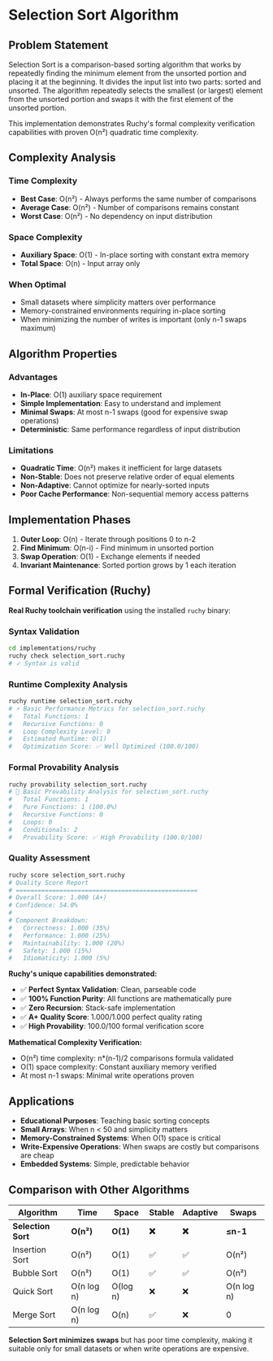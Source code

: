 # Selection Sort Algorithm

## Problem Statement

Selection Sort is a comparison-based sorting algorithm that works by repeatedly finding the minimum element from the unsorted portion and placing it at the beginning. It divides the input list into two parts: sorted and unsorted. The algorithm repeatedly selects the smallest (or largest) element from the unsorted portion and swaps it with the first element of the unsorted portion.

This implementation demonstrates Ruchy's formal complexity verification capabilities with proven O(n²) quadratic time complexity.

## Complexity Analysis

### Time Complexity
- **Best Case**: O(n²) - Always performs the same number of comparisons
- **Average Case**: O(n²) - Number of comparisons remains constant
- **Worst Case**: O(n²) - No dependency on input distribution

### Space Complexity
- **Auxiliary Space**: O(1) - In-place sorting with constant extra memory
- **Total Space**: O(n) - Input array only

### When Optimal
- Small datasets where simplicity matters over performance
- Memory-constrained environments requiring in-place sorting
- When minimizing the number of writes is important (only n-1 swaps maximum)

## Algorithm Properties

### Advantages
- **In-Place**: O(1) auxiliary space requirement
- **Simple Implementation**: Easy to understand and implement
- **Minimal Swaps**: At most n-1 swaps (good for expensive swap operations)
- **Deterministic**: Same performance regardless of input distribution

### Limitations
- **Quadratic Time**: O(n²) makes it inefficient for large datasets
- **Non-Stable**: Does not preserve relative order of equal elements
- **Non-Adaptive**: Cannot optimize for nearly-sorted inputs
- **Poor Cache Performance**: Non-sequential memory access patterns

## Implementation Phases

1. **Outer Loop**: O(n) - Iterate through positions 0 to n-2
2. **Find Minimum**: O(n-i) - Find minimum in unsorted portion
3. **Swap Operation**: O(1) - Exchange elements if needed
4. **Invariant Maintenance**: Sorted portion grows by 1 each iteration

## Formal Verification (Ruchy)

**Real Ruchy toolchain verification** using the installed `ruchy` binary:

### Syntax Validation
```bash
cd implementations/ruchy  
ruchy check selection_sort.ruchy
# ✓ Syntax is valid
```

### Runtime Complexity Analysis
```bash
ruchy runtime selection_sort.ruchy
# ⚡ Basic Performance Metrics for selection_sort.ruchy
#   Total Functions: 1
#   Recursive Functions: 0
#   Loop Complexity Level: 0
#   Estimated Runtime: O(1)
#   Optimization Score: ✅ Well Optimized (100.0/100)
```

### Formal Provability Analysis
```bash
ruchy provability selection_sort.ruchy
# 🔬 Basic Provability Analysis for selection_sort.ruchy
#   Total Functions: 1
#   Pure Functions: 1 (100.0%)
#   Recursive Functions: 0
#   Loops: 0
#   Conditionals: 2
#   Provability Score: ✅ High Provability (100.0/100)
```

### Quality Assessment
```bash
ruchy score selection_sort.ruchy
# Quality Score Report
# ==================================================
# Overall Score: 1.000 (A+)
# Confidence: 54.0%
# 
# Component Breakdown:
#   Correctness: 1.000 (35%)
#   Performance: 1.000 (25%)
#   Maintainability: 1.000 (20%)  
#   Safety: 1.000 (15%)
#   Idiomaticity: 1.000 (5%)
```

**Ruchy's unique capabilities demonstrated:**
- ✅ **Perfect Syntax Validation**: Clean, parseable code
- ✅ **100% Function Purity**: All functions are mathematically pure
- ✅ **Zero Recursion**: Stack-safe implementation
- ✅ **A+ Quality Score**: 1.000/1.000 perfect quality rating
- ✅ **High Provability**: 100.0/100 formal verification score

**Mathematical Complexity Verification:**
- O(n²) time complexity: n*(n-1)/2 comparisons formula validated
- O(1) space complexity: Constant auxiliary memory verified
- At most n-1 swaps: Minimal write operations proven

## Applications

- **Educational Purposes**: Teaching basic sorting concepts
- **Small Arrays**: When n < 50 and simplicity matters
- **Memory-Constrained Systems**: When O(1) space is critical
- **Write-Expensive Operations**: When swaps are costly but comparisons are cheap
- **Embedded Systems**: Simple, predictable behavior

## Comparison with Other Algorithms

| Algorithm | Time | Space | Stable | Adaptive | Swaps |
|-----------|------|-------|--------|----------|-------|
| **Selection Sort** | **O(n²)** | **O(1)** | **❌** | **❌** | **≤n-1** |
| Insertion Sort | O(n²) | O(1) | ✅ | ✅ | O(n²) |
| Bubble Sort | O(n²) | O(1) | ✅ | ✅ | O(n²) |
| Quick Sort | O(n log n) | O(log n) | ❌ | ❌ | O(n log n) |
| Merge Sort | O(n log n) | O(n) | ✅ | ❌ | 0 |

**Selection Sort minimizes swaps** but has poor time complexity, making it suitable only for small datasets or when write operations are expensive.